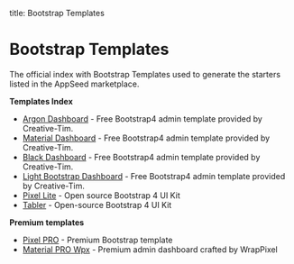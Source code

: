 
title: Bootstrap Templates

# Bootstrap Templates

The official index with Bootstrap Templates used to generate the starters listed in the AppSeed marketplace. 

**Templates Index**

- [Argon Dashboard](./argon-dashboard/) - Free Bootstrap4 admin template provided by Creative-Tim.
- [Material Dashboard](./material-dashboard/) - Free Bootstrap4 admin template provided by Creative-Tim.
- [Black Dashboard](./black-dashboard/) - Free Bootstrap4 admin template provided by Creative-Tim.
- [Light Bootstrap Dashboard](./light-bootstrap-dashboard/) - Free Bootstrap4 admin template provided by Creative-Tim.
- [Pixel Lite](./pixel-lite/) - Open source Bootstrap 4 UI Kit
- [Tabler](./tabler/) - Open-source Bootstrap 4 UI Kit

**Premium templates**

- [Pixel PRO](./pixel-pro/) - Premium Bootstrap template
- [Material PRO Wpx](./material-pro-wpx/) - Premium admin dashboard crafted by WrapPixel

